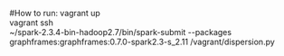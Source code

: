 #How to run:
vagrant up <br>
vagrant ssh <br>
~/spark-2.3.4-bin-hadoop2.7/bin/spark-submit --packages graphframes:graphframes:0.7.0-spark2.3-s_2.11 /vagrant/dispersion.py
